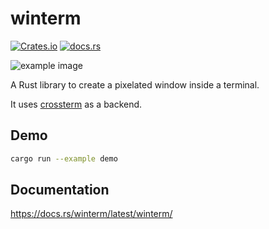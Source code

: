 # winterm

[![Crates.io](https://img.shields.io/crates/v/winterm)](https://crates.io/crates/winterm)
[![docs.rs](https://img.shields.io/docsrs/winterm)](https://docs.rs/winterm/latest/winterm/)

![example image](https://user-images.githubusercontent.com/53996617/198578948-539699cc-bc5d-41f4-a62a-2618e686a0bf.png)

A Rust library to create a pixelated window inside a terminal.

It uses [crossterm](https://docs.rs/crossterm/latest/crossterm/) as a backend.

## Demo
```sh
cargo run --example demo
```

## Documentation
https://docs.rs/winterm/latest/winterm/

